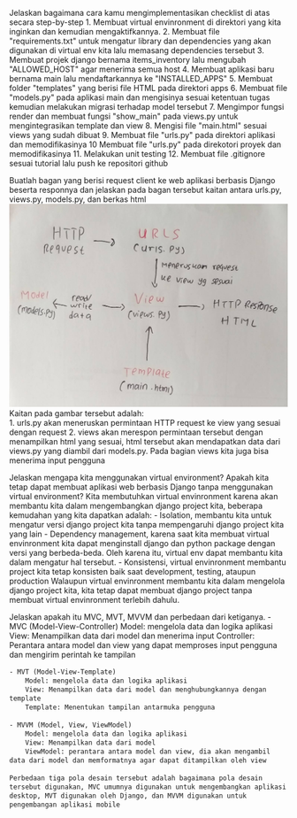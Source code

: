 Jelaskan bagaimana cara kamu mengimplementasikan checklist di atas secara step-by-step 
    1. Membuat virtual envinronment di direktori yang kita inginkan dan kemudian mengaktifkannya.
    2. Membuat file "requirements.txt" untuk mengatur library dan dependencies yang akan digunakan di virtual env kita lalu  memasang dependencies tersebut
    3. Membuat projek django bernama items_inventory lalu mengubah "ALLOWED_HOST" agar menerima semua host
    4. Membuat aplikasi baru bernama main lalu mendaftarkannya ke "INSTALLED_APPS"
    5. Membuat folder "templates" yang berisi file HTML pada direktori apps
    6. Membuat file "models.py" pada aplikasi main dan mengisinya sesuai ketentuan tugas kemudian melakukan migrasi terhadap model tersebut
    7. Mengimpor fungsi render dan membuat fungsi "show_main" pada views.py untuk mengintegrasikan template dan view
    8. Mengisi file "main.html" sesuai views yang sudah dibuat
    9. Membuat file "urls.py" pada direktori aplikasi dan memodifikasinya
    10 Membuat file "urls.py" pada direkotori proyek dan memodifikasinya
    11. Melakukan unit testing
    12. Membuat file .gitignore sesuai tutorial lalu push ke repositori github

Buatlah bagan yang berisi request client ke web aplikasi berbasis Django beserta responnya dan jelaskan pada bagan tersebut kaitan antara urls.py, views.py, models.py, dan berkas html
![CLIENTREQ!](client_request.jpg)
    Kaitan pada gambar tersebut adalah:  
    1. urls.py akan meneruskan permintaan HTTP request ke view yang sesuai dengan request
    2. views akan merespon permintaan tersebut dengan menampilkan html yang sesuai, html tersebut akan mendapatkan data dari views.py yang diambil dari models.py. Pada bagian views kita juga bisa menerima input pengguna

Jelaskan mengapa kita menggunakan virtual environment? Apakah kita tetap dapat membuat aplikasi web berbasis Django tanpa menggunakan virtual environment?
    Kita membutuhkan virtual envinronment karena akan membantu kita dalam mengembangkan django project kita, beberapa kemudahan yang kita dapatkan adalah:
        - Isolation, membantu kita untuk mengatur versi django project kita tanpa mempengaruhi django project kita yang lain
        - Dependency management, karena saat kita membuat virtual envinronment kita dapat menginstall django dan python package dengan versi yang berbeda-beda. Oleh     karena itu, virtual env dapat membantu kita dalam mengatur hal tersebut.
        - Konsistensi, virtual envinronment membantu project kita tetap konsisten baik saat development, testing, ataupun production
    Walaupun virtual envinronment membantu kita dalam mengelola django project kita, kita tetap dapat membuat django project tanpa membuat virtual envinronment terlebih dahulu.

Jelaskan apakah itu MVC, MVT, MVVM dan perbedaan dari ketiganya.
    - MVC (Model-View-Controller)
        Model: mengelola data dan logika aplikasi
        View: Menampilkan data dari model dan menerima input
        Controller: Perantara antara model dan view yang dapat memproses input pengguna dan mengirim perintah ke tampilan
    
    - MVT (Model-View-Template)
        Model: mengelola data dan logika aplikasi
        View: Menampilkan data dari model dan menghubungkannya dengan template
        Template: Menentukan tampilan antarmuka pengguna

    - MVVM (Model, View, ViewModel)
        Model: mengelola data dan logika aplikasi
        View: Menampilkan data dari model
        ViewModel: perantara antara model dan view, dia akan mengambil data dari model dan memformatnya agar dapat ditampilkan oleh view
    
    Perbedaan tiga pola desain tersebut adalah bagaimana pola desain tersebut digunakan, MVC umumnya digunakan untuk mengembangkan aplikasi desktop, MVT digunakan oleh Django, dan MVVM digunakan untuk pengembangan aplikasi mobile

        